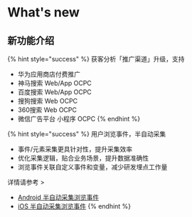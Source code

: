 # What's new

## 新功能介绍

{% hint style="success" %}
获客分析「推广渠道」升级，支持

* 华为应用商店付费推广
* 神马搜索 Web/App OCPC
* 百度搜索 Web/App OCPC
* 搜狗搜索 Web OCPC
* 360搜索 Web OCPC
* 微信广告平台 小程序 OCPC
{% endhint %}

{% hint style="success" %}
用户浏览事件，半自动采集

* 事件/元素采集更具针对性，提升采集效率
* 优化采集逻辑，贴合业务场景，提升数据准确性
* 浏览事件关联自定义事件和变量，减少研发埋点工作量

详情请参考 &gt;

* [Android 半自动采集浏览事件](developer-manual/sdkintegrated/android-sdk/android-imp.md)   
* [iOS 半自动采集浏览事件](developer-manual/sdkintegrated/ios-sdk/ios-imp.md)
{% endhint %}

